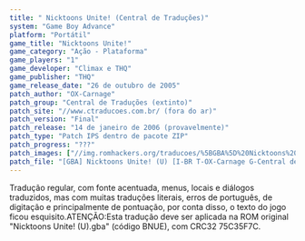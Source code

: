 ```yaml
---
title: " Nicktoons Unite! (Central de Traduções)"
system: "Game Boy Advance"
platform: "Portátil"
game_title: "Nicktoons Unite!"
game_category: "Ação - Plataforma"
game_players: "1"
game_developer: "Climax e THQ"
game_publisher: "THQ"
game_release_date: "26 de outubro de 2005"
patch_author: "OX-Carnage"
patch_group: "Central de Traduções (extinto)"
patch_site: "//www.ctraducoes.com.br/ (fora do ar)"
patch_version: "Final"
patch_release: "14 de janeiro de 2006 (provavelmente)"
patch_type: "Patch IPS dentro de pacote ZIP"
patch_progress: "???"
patch_images: ["//img.romhackers.org/traducoes/%5BGBA%5D%20Nicktoons%20Unite!%20-%20Central%20de%20Tradu%C3%A7%C3%B5es%20-%201.png","//img.romhackers.org/traducoes/%5BGBA%5D%20Nicktoons%20Unite!%20-%20Central%20de%20Tradu%C3%A7%C3%B5es%20-%202.png","//img.romhackers.org/traducoes/%5BGBA%5D%20Nicktoons%20Unite!%20-%20Central%20de%20Tradu%C3%A7%C3%B5es%20-%203.png"]
patch_file: "[GBA] Nicktoons Unite! (U) [I-BR T-OX-Carnage G-Central de Traduções V-Final A-2006].zip"
---
```

Tradução regular, com fonte acentuada, menus, locais e diálogos traduzidos, mas com muitas traduções literais, erros de português, de digitação e principalmente de pontuação, por conta disso, o texto do jogo ficou esquisito.ATENÇÃO:Esta tradução deve ser aplicada na ROM original "Nicktoons Unite! (U).gba" (código BNUE), com CRC32 75C35F7C.